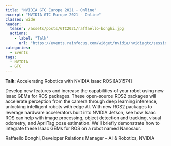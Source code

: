 ```yaml
---
title: "NVIDIA GTC Europe 2021 - Online"
excerpt: "NVIDIA GTC Europe 2021 - Online"
classes: wide
header:
  teaser: /assets/posts/GTC2021/raffaello-bonghi.jpg
  actions:
    - label: "Talk"
      url: "https://events.rainfocus.com/widget/nvidia/nvidiagtc/sessioncatalog/session/1630703352672001vTWf"
categories:
  - Events
tags:
  - NVIDIA
  - GTC
---
```


**Talk**: Accelerating Robotics with NVIDIA Isaac ROS [A31574]

Develop new features and increase the capabilities of your robot using new Isaac GEMs for ROS packages. These open-source ROS2 packages will accelerate perception from the camera through deep learning inference, unlocking intelligent robots with edge AI. With new ROS2 packages to leverage hardware accelerators built into NVIDIA Jetson, see how Isaac ROS can help with image processing, object detection and tracking, visual odometry, and AprilTag pose estimation. We'll briefly demonstrate how to integrate these Isaac GEMs for ROS on a robot named Nanosaur.

Raffaello Bonghi, Developer Relations Manager – AI & Robotics, NVIDIA